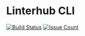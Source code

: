 Linterhub CLI
=====
[![Build Status](https://travis-ci.org/Repometric/linterhub-cli.svg?branch=master)](https://travis-ci.org/Repometric/linterhub-cli)
[![Issue Count](https://codeclimate.com/github/Repometric/linterhub-cli/badges/issue_count.svg)](https://codeclimate.com/github/Repometric/linterhub-cli)